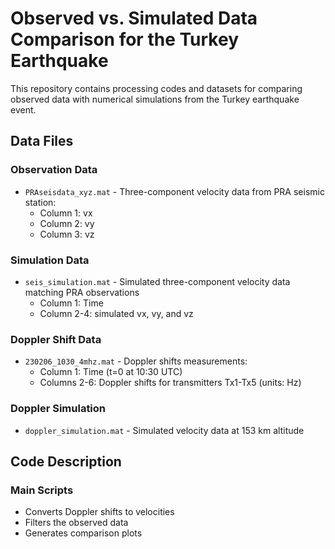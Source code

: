 # Observed vs. Simulated Data Comparison for the Turkey Earthquake

This repository contains processing codes and datasets for comparing observed data with numerical simulations from the Turkey earthquake event.

## Data Files

### Observation Data
- `PRAseisdata_xyz.mat` - Three-component velocity data from PRA seismic station:
  - Column 1: vx
  - Column 2: vy
  - Column 3: vz

### Simulation Data 
- `seis_simulation.mat` - Simulated three-component velocity data matching PRA observations
  - Column 1: Time
  - Column 2-4: simulated vx, vy, and vz 

### Doppler Shift Data
- `230206_1030_4mhz.mat` - Doppler shifts measurements:
  - Column 1: Time (t=0 at 10:30 UTC) 
  - Columns 2-6: Doppler shifts for transmitters Tx1-Tx5 (units: Hz)

### Doppler Simulation
- `doppler_simulation.mat` - Simulated velocity data at 153 km altitude

## Code Description

### Main Scripts
- Converts Doppler shifts to velocities
- Filters the observed data
- Generates comparison plots
